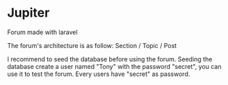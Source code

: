 # Jupiter
Forum made with laravel

The forum's architecture is as follow:
Section / Topic / Post
     
I recommend to seed the database before using the forum.
Seeding the database create a user named "Tony" with the password "secret", you can use it to test the forum.
Every users have "secret" as password.
